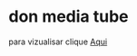 # don media tube

para vizualisar 
clique <a target="_blank" href="https://doncarderms.github.io/don-nmedia-tube/">Aqui</a> 
